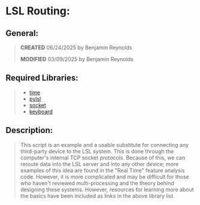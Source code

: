 # LSL Routing:
## General:
> **CREATED** 06/24/2025 by Benjamin Reynolds
> 
> **MODIFIED** 03/09/2025 by Benjamin Reynolds
## Required Libraries:
> - [time](https://docs.python.org/3/library/time.html)
> - [pylsl](https://github.com/labstreaminglayer/pylsl)
> - [socket](https://docs.python.org/3/library/socket.html)
> - [keyboard](https://pypi.org/project/keyboard/)
## Description:
> This script is an example and a usable substitute for connecting any third-party device to the LSL system. This is done through the computer's internal TCP socket protocols. Because of this, we can reroute data into the LSL server and into any other device; more examples of this idea are found in the "Real Time" feature analysis code. However, it is more complicated and may be difficult for those who haven't reviewed multi-processing and the theory behind designing these systems. However, resources for learning more about the basics have been included as links in the above library list.
> 
